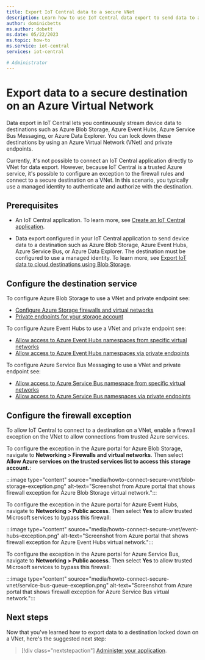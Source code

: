 ```yaml
---
title: Export IoT Central data to a secure VNet
description: Learn how to use IoT Central data export to send data to a destination in a secure VNet. Data export destinations include Blob Storage and Azure Event Hubs.
author: dominicbetts
ms.author: dobett
ms.date: 05/22/2023
ms.topic: how-to
ms.service: iot-central
services: iot-central

# Administrator
---
```


# Export data to a secure destination on an Azure Virtual Network

Data export in IoT Central lets you continuously stream device data to destinations such as Azure Blob Storage, Azure Event Hubs, Azure Service Bus Messaging, or Azure Data Explorer. You can lock down these destinations by using an Azure Virtual Network (VNet) and private endpoints.

Currently, it's not possible to connect an IoT Central application directly to VNet for data export. However, because IoT Central is a trusted Azure service, it's possible to configure an exception to the firewall rules and connect to a secure destination on a VNet. In this scenario, you typically use a managed identity to authenticate and authorize with the destination.

## Prerequisites

- An IoT Central application. To learn more, see [Create an IoT Central application](howto-create-iot-central-application.md).

- Data export configured in your IoT Central application to send device data to a destination such as Azure Blob Storage, Azure Event Hubs, Azure Service Bus, or Azure Data Explorer. The destination must be configured to use a managed identity. To learn more, see  [Export IoT data to cloud destinations using Blob Storage](howto-export-to-blob-storage.md).

## Configure the destination service

To configure Azure Blob Storage to use a VNet and private endpoint see:

- [Configure Azure Storage firewalls and virtual networks](../../storage/common/storage-network-security.md?toc=%2Fazure%2Fstorage%2Fblobs%2Ftoc.json)
- [Private endpoints for your storage account](../../storage/common/storage-private-endpoints.md)

To configure Azure Event Hubs to use a VNet and private endpoint see:

- [Allow access to Azure Event Hubs namespaces from specific virtual networks](../../event-hubs/event-hubs-service-endpoints.md)
- [Allow access to Azure Event Hubs namespaces via private endpoints](../../event-hubs/private-link-service.md)

To configure Azure Service Bus Messaging to use a VNet and private endpoint see:

- [Allow access to Azure Service Bus namespace from specific virtual networks](../../service-bus-messaging/service-bus-service-endpoints.md)
- [Allow access to Azure Service Bus namespaces via private endpoints](../../service-bus-messaging/private-link-service.md)

## Configure the firewall exception

To allow IoT Central to connect to a destination on a VNet, enable a firewall exception on the VNet to allow connections from trusted Azure services.

To configure the exception in the Azure portal for Azure Blob Storage, navigate to **Networking > Firewalls and virtual networks**. Then select **Allow Azure services on the trusted services list to access this storage account.**:

:::image type="content" source="media/howto-connect-secure-vnet/blob-storage-exception.png" alt-text="Screenshot from Azure portal that shows firewall exception for Azure Blob Storage virtual network.":::

To configure the exception in the Azure portal for Azure Event Hubs, navigate to **Networking > Public access**. Then select **Yes** to allow trusted Microsoft services to bypass this firewall:

:::image type="content" source="media/howto-connect-secure-vnet/event-hubs-exception.png" alt-text="Screenshot from Azure portal that shows firewall exception for Azure Event Hubs virtual network.":::

To configure the exception in the Azure portal for Azure Service Bus, navigate to **Networking > Public access**. Then select **Yes** to allow trusted Microsoft services to bypass this firewall:

:::image type="content" source="media/howto-connect-secure-vnet/service-bus-queue-exception.png" alt-text="Screenshot from Azure portal that shows firewall exception for Azure Service Bus virtual network.":::

## Next steps

Now that you've learned how to export data to a destination locked down on a VNet, here's the suggested next step:

> [!div class="nextstepaction"]
> [Administer your application](howto-administer.md).
